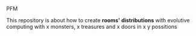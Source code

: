 
PFM


This repository is about how to create **rooms' distributions** with evolutive computing with x monsters, x treasures and x doors in x y possitions

